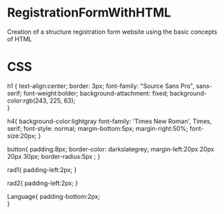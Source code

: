 # RegistrationFormWithHTML
Creation of a structure registration form website using the basic concepts of HTML 

# CSS #

 h1 { 
    text-align:center;
    border: 3px;
    font-family: "Source Sans Pro", sans-serif;
    font-weight:bolder;
    background-attachment: fixed;
    background-color:rgb(243, 225, 63);   
 }

h4{
    background-color:lightgray
    font-family: 'Times New Roman', Times, serif;
    font-style: normal;
    margin-bottom:5px;
    margin-right:50%;
    font-size:20px;
}

button{
padding:8px;
    border-color: darkslategrey;
    margin-left:20px 20px 20px 30px;
    border-radius:5px ; 
   } 
   
rad1{
    padding-left:2px;
}

rad2{
    padding-left:2px;
}

Language{
    padding-bottom:2px;   
}
